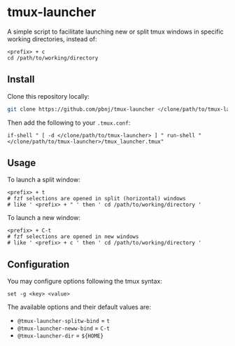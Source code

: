 # tmux-launcher

A simple script to facilitate launching new or split tmux windows in specific
working directories, instead of:

```text
<prefix> + c
cd /path/to/working/directory
```

## Install

Clone this repository locally:

```sh
git clone https://github.com/pbnj/tmux-launcher </clone/path/to/tmux-launcher>
```

Then add the following to your `.tmux.conf`:

```text
if-shell " [ -d </clone/path/to/tmux-launcher> ] " run-shell "</clone/path/to/tmux-launcher>/tmux_launcher.tmux"
```

## Usage

To launch a split window:

```text
<prefix> + t
# fzf selections are opened in split (horizontal) windows
# like ' <prefix> + " ' then ' cd /path/to/working/directory '
```

To launch a new window:

```text
<prefix> + C-t
# fzf selections are opened in new windows
# like ' <prefix> + c ' then ' cd /path/to/working/directory '
```

## Configuration

You may configure options following the tmux syntax:

```text
set -g <key> <value>
```

The available options and their default values are:

- `@tmux-launcher-splitw-bind` = `t`
- `@tmux-launcher-neww-bind` = `C-t`
- `@tmux-launcher-dir` = `${HOME}`
